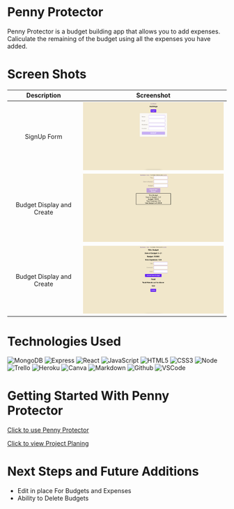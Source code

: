 # Penny Protector
Penny Protector is a budget building app that allows you to add expenses. Caliculate the remaining of the budget using all the expenses you have added.

# Screen Shots
|   Description | Screenshot | 
|:-------------:|:-------------:|
| SignUp Form | <img src="readmePictures/SignUpPage.png" alt="drawing" style="width:400px;"/>|
| Budget Display and Create | <img src="readmePictures/BudgetPage.png" alt="drawing" style="width:400px;"/>|
| Budget Display and Create | <img src="readmePictures/ExpensePage.png" alt="drawing" style="width:400px;"/>|



# Technologies Used

![MongoDB](https://img.shields.io/badge/-MongoDB-05122A?style=flat&logo=mongodb)
![Express](https://img.shields.io/badge/-Express-05122A?style=flat&logo=express)
![React](https://img.shields.io/badge/-React-05122A?style=flat&logo=react)
![JavaScript](https://img.shields.io/badge/-JavaScript-05122A?style=flat&logo=javascript)
![HTML5](https://img.shields.io/badge/-HTML5-05122A?style=flat&logo=html5)
![CSS3](https://img.shields.io/badge/-CSS-05122A?style=flat&logo=css3)
![Node](https://img.shields.io/badge/-Node.js-05122A?style=flat&logo=node.js)
![Trello](https://img.shields.io/badge/-Trello-05122A?style=flat&logo=trello)
![Heroku](https://img.shields.io/badge/-Heroku-05122A?style=flat&logo=heroku)
![Canva](https://img.shields.io/badge/-Canva-05122A?style=flat&logo=canva)
![Markdown](https://img.shields.io/badge/-Markdown-05122A?style=flat&logo=markdown)
![Github](https://img.shields.io/badge/-GitHub-05122A?style=flat&logo=github)
![VSCode](https://img.shields.io/badge/-VS_Code-05122A?style=flat&logo=visualstudio)

# Getting Started With Penny Protector

[Click to use Penny Protector](https://penny-protector-8e7005bbc4ed.herokuapp.com/)

[Click to view Project Planing](https://trello.com/b/R0Hzl5F9/penny-protector)

# Next Steps and Future Additions

- Edit in place For Budgets and Expenses
- Ability to Delete Budgets